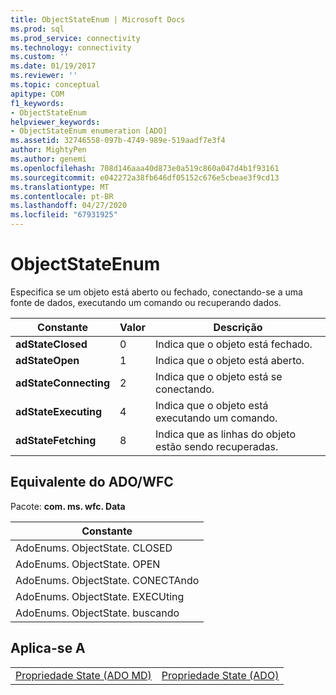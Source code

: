 ```yaml
---
title: ObjectStateEnum | Microsoft Docs
ms.prod: sql
ms.prod_service: connectivity
ms.technology: connectivity
ms.custom: ''
ms.date: 01/19/2017
ms.reviewer: ''
ms.topic: conceptual
apitype: COM
f1_keywords:
- ObjectStateEnum
helpviewer_keywords:
- ObjectStateEnum enumeration [ADO]
ms.assetid: 32746558-097b-4749-989e-519aadf7e3f4
author: MightyPen
ms.author: genemi
ms.openlocfilehash: 708d146aaa40d873e0a519c860a047d4b1f93161
ms.sourcegitcommit: e042272a38fb646df05152c676e5cbeae3f9cd13
ms.translationtype: MT
ms.contentlocale: pt-BR
ms.lasthandoff: 04/27/2020
ms.locfileid: "67931925"
---
```

# <a name="objectstateenum"></a>ObjectStateEnum
Especifica se um objeto está aberto ou fechado, conectando-se a uma fonte de dados, executando um comando ou recuperando dados.  
  
|Constante|Valor|Descrição|  
|--------------|-----------|-----------------|  
|**adStateClosed**|0|Indica que o objeto está fechado.|  
|**adStateOpen**|1|Indica que o objeto está aberto.|  
|**adStateConnecting**|2|Indica que o objeto está se conectando.|  
|**adStateExecuting**|4|Indica que o objeto está executando um comando.|  
|**adStateFetching**|8|Indica que as linhas do objeto estão sendo recuperadas.|  
  
## <a name="adowfc-equivalent"></a>Equivalente do ADO/WFC  
 Pacote: **com. ms. wfc. Data**  
  
|Constante|  
|--------------|  
|AdoEnums. ObjectState. CLOSED|  
|AdoEnums. ObjectState. OPEN|  
|AdoEnums. ObjectState. CONECTAndo|  
|AdoEnums. ObjectState. EXECUting|  
|AdoEnums. ObjectState. buscando|  
  
## <a name="applies-to"></a>Aplica-se A  
  
|||  
|-|-|  
|[Propriedade State (ADO MD)](../../../ado/reference/ado-md-api/state-property-ado-md.md)|[Propriedade State (ADO)](../../../ado/reference/ado-api/state-property-ado.md)|
